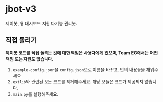 # jbot-v3
제이봇, 웹 대시보드 지원 다기능 관리봇.

## 직접 돌리기
**제이봇 코드를 직접 돌리는 것에 대한 책임은 사용자에게 있으며, Team EG에서는 어떤 책임 또는 지원도 없습니다.**
1. `example-config.json`을 `config.json`으로 이름을 바꾸고, 안의 내용들을 채워주세요.
2. `extlib`와 관련된 모든 코드를 제거해주세요. 해당 모듈은 코드가 제공되지 않습니다.
3. `main.py`를 실행해주세요.
